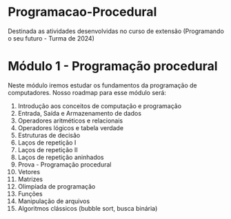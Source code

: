 # Programacao-Procedural
Destinada as atividades desenvolvidas no curso de extensão (Programando o seu futuro - Turma de 2024)


# Módulo 1 - Programação procedural

Neste módulo iremos estudar os fundamentos da programação de computadores. Nosso roadmap para esse módulo será:

1. Introdução aos conceitos de computação e programação
2. Entrada, Saída e Armazenamento de dados
3. Operadores aritméticos e relacionais
4. Operadores lógicos e tabela verdade
5. Estruturas de decisão
6. Laços de repetição I
7. Laços de repetição II
8. Laços de repetição aninhados
9. Prova - Programação procedural
10. Vetores
11. Matrizes
12. Olimpíada de programação
13. Funções
14. Manipulação de arquivos
15. Algoritmos clássicos (bubble sort, busca binária)
